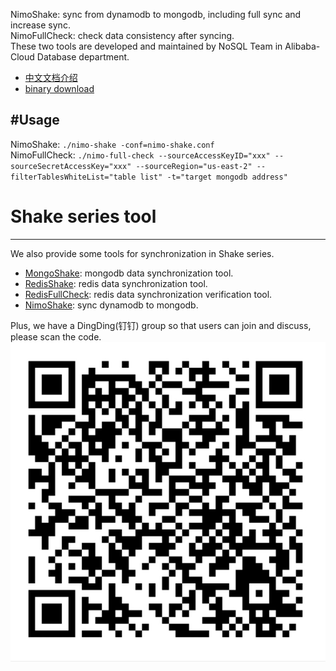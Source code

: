 NimoShake: sync from dynamodb to mongodb, including full sync and increase sync.<br>
NimoFullCheck: check data consistency after syncing.<br>
These two tools are developed and maintained by NoSQL Team in Alibaba-Cloud Database department.<br>

* [中文文档介绍](https://yq.aliyun.com/articles/717439)
* [binary download](https://github.com/alibaba/NimoShake/releases)

#Usage
---
NimoShake:
`./nimo-shake -conf=nimo-shake.conf`<br>
NimoFullCheck:
`./nimo-full-check --sourceAccessKeyID="xxx" --sourceSecretAccessKey="xxx" --sourceRegion="us-east-2" --filterTablesWhiteList="table list" -t="target mongodb address"`

# Shake series tool
---
We also provide some tools for synchronization in Shake series.<br>

* [MongoShake](https://github.com/aliyun/MongoShake): mongodb data synchronization tool.
* [RedisShake](https://github.com/aliyun/RedisShake): redis data synchronization tool.
* [RedisFullCheck](https://github.com/aliyun/RedisFullCheck): redis data synchronization verification tool.
* [NimoShake](https://github.com/alibaba/NimoShake): sync dynamodb to mongodb.

Plus, we have a DingDing(钉钉) group so that users can join and discuss, please scan the code.
![DingDing](resources/dingding_group.png)<br>


